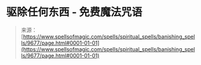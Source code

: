 <!--yml

category: 未分类

date: 2024-06-12 18:46:01

-->

# 驱除任何东西 - 免费魔法咒语

> 来源：[https://www.spellsofmagic.com/spells/spiritual_spells/banishing_spells/9677/page.html#0001-01-01](https://www.spellsofmagic.com/spells/spiritual_spells/banishing_spells/9677/page.html#0001-01-01)
